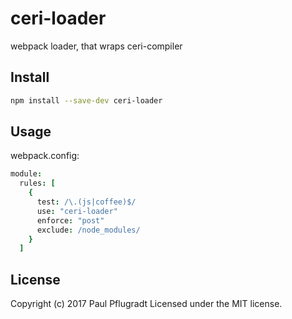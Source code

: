 # ceri-loader

webpack loader, that wraps ceri-compiler

## Install
```sh
npm install --save-dev ceri-loader
```

## Usage
webpack.config:
```coffee
module:
  rules: [
    {
      test: /\.(js|coffee)$/
      use: "ceri-loader"
      enforce: "post"
      exclude: /node_modules/
    }
  ]
```

## License
Copyright (c) 2017 Paul Pflugradt
Licensed under the MIT license.
